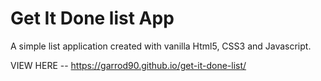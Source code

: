 # Get It Done list App

A simple list application created with vanilla Html5, CSS3 and Javascript.

VIEW HERE -- https://garrod90.github.io/get-it-done-list/
